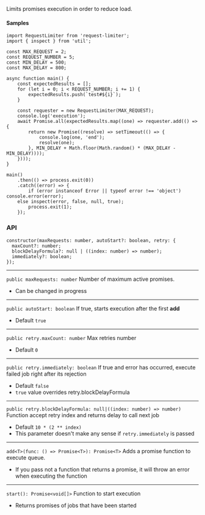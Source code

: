 
Limits promises execution in order to reduce load.

#### Samples
```
import RequestLimiter from 'request-limiter';
import { inspect } from 'util';

const MAX_REQUEST = 2;
const REQUEST_NUMBER = 5;
const MIN_DELAY = 500;
const MAX_DELAY = 800;

async function main() {
    const expectedResults = [];
    for (let i = 0; i < REQUEST_NUMBER; i += 1) {
        expectedResults.push(`test#${i}`);
    }

    const requester = new RequestLimiter(MAX_REQUEST);
    console.log('execution');
    await Promise.all(expectedResults.map((one) => requester.add(() => {
        return new Promise((resolve) => setTimeout(() => {
            console.log(one, 'end');
            resolve(one);
        }, MIN_DELAY + Math.floor(Math.random() * (MAX_DELAY - MIN_DELAY))));
    })));
}

main()
    .then(() => process.exit(0))
    .catch((error) => {
        if (error instanceof Error || typeof error !== 'object') console.error(error);
    else inspect(error, false, null, true);
        process.exit(1);
    });
```
### API
```
constructor(maxRequests: number, autoStart?: boolean, retry: {
  maxCount?: number;
  blockDelayFormula?: null | ((index: number) => number);
  immediately?: boolean;
});
```
---

`public maxRequests: number` Number of maximum active promises.  
* Can be changed in progress
---

`public autoStart: boolean`
If true, starts execution after the first **add**
* Default `true`  
---

`public retry.maxCount: number` Max retries number
* Default `0`
---
`public retry.immediately: boolean` If true and error has occurred, execute failed job right after its rejection
* Default `false`
* `true` value overrides retry.blockDelayFormula
---

`public retry.blockDelayFormula: null|((index: number) => number)` Function accept retry index and returns delay to call next job
* Default `10 * (2 ** index)`
* This parameter doesn't make any sense if `retry.immediately` is passed
---

`add<T>(func: () => Promise<T>): Promise<T>` Adds a promise function to execute queue.
* If you pass not a function that returns a promise, it will throw an error when executing the function
---

`start(): Promise<void[]>` Function to start execution
* Returns promises of jobs that have been started
